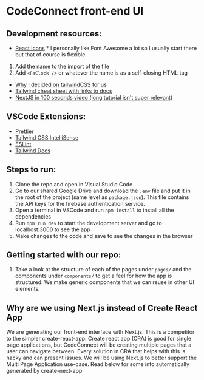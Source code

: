 # CodeConnect front-end UI
## Development resources:
* [React Icons](https://react-icons.github.io/react-icons/icons?name=fa) * I personally like Font Awesome a lot so I usually start there but that of course is flexible.
1. Add the name to the import of the file
2. Add `<FaClock />` or whatever the name is as a self-closing HTML tag
* [Why I decided on tailwindCSS for us](https://tailwindcss.com/docs/utility-first)
* [Tailwind cheat sheet with links to docs](https://nerdcave.com/tailwind-cheat-sheet)
* [NextJS in 100 seconds video (long tutorial isn't super relevant)](https://www.youtube.com/watch?v=Sklc_fQBmcs)
## VSCode Extensions:
* [Prettier](https://marketplace.visualstudio.com/items?itemName=esbenp.prettier-vscode)
* [Tailwind CSS IntelliSense](https://marketplace.visualstudio.com/items?itemName=bradlc.vscode-tailwindcss)
* [ESLint](https://marketplace.visualstudio.com/items?itemName=dbaeumer.vscode-eslint)
* [Tailwind Docs](https://marketplace.visualstudio.com/items?itemName=austenc.tailwind-docs)
## Steps to run:
1. Clone the repo and open in Visual Studio Code
2. Go to our shared Google Drive and download the `.env` file and put it in the root of the project (same level as `package.json`). This file contains the API keys for the firebase authentication service.
3. Open a terminal in VSCode and run `npm install` to install all the dependencies
4. Run `npm run dev` to start the development server and go to localhost:3000 to see the app
5. Make changes to the code and save to see the changes in the browser
## Getting started with our repo:
1. Take a look at the structure of each of the pages under `pages/` and the components under `components/` to get a feel for how the app is structured. We make generic components that we can reuse in other UI elements.

## Why are we using Next.js instead of Create React App
We are generating our front-end interface with Next.js. This is a competitor to the simpler create-react-app. Create react app (CRA) is good for single page applications, but CodeConnect will be creating multiple pages that a user can navigate between. Every solution in CRA that helps with this is hacky and can present issues. We will be using Next.js to better support the Multi Page Application use-case. Read below for some info automatically generated by create-next-app